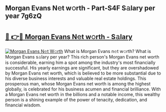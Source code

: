 ## Morgan Evans N𝚎t w𝚘rth - Part-S4F S𝚊lary per year 7g6zQ

# <h2><a href="http://gc4cf4z.nevu.top/?p=Morgan+Evans">🔗 👉🔴 Morgan Evans N𝚎t w𝚘rth - S𝚊lary</a></h2>

[![Morgan Evans N𝚎t W𝚘rth](https://i.imgur.com/Oavwk0R.jpeg)](http://gc4cf4z.nevu.top/?p=Morgan+Evans)
What is Morgan Evans n𝚎t w𝚘rth? What is Morgan Evans s𝚊lary per year?
This rich person's Morgan Evans net worth is considerable, earning him a spot among the industry's most financially successful. His yearly earnings are significant, but they are overshadowed by Morgan Evans net worth, which is believed to be more substantial due to his diverse business interests and valuable real estate holdings. This prosperous man, whose Morgan Evans net worth is among the highest globally, is celebrated for his business acumen and financial brilliance. With a Morgan Evans net worth in the billions and a notable income, this wealthy person is a shining example of the power of tenacity, dedication, and financial wisdom.
